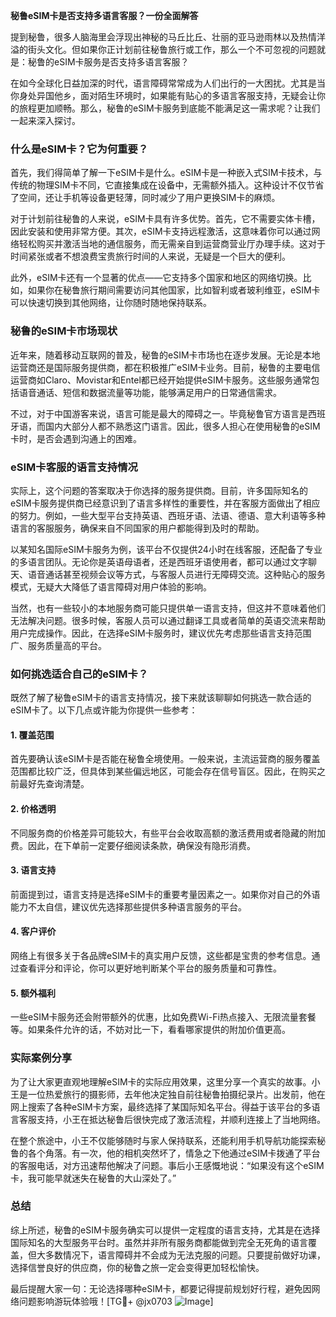 **秘鲁eSIM卡是否支持多语言客服？一份全面解答**

提到秘鲁，很多人脑海里会浮现出神秘的马丘比丘、壮丽的亚马逊雨林以及热情洋溢的街头文化。但如果你正计划前往秘鲁旅行或工作，那么一个不可忽视的问题就是：秘鲁的eSIM卡服务是否支持多语言客服？

在如今全球化日益加深的时代，语言障碍常常成为人们出行的一大困扰。尤其是当你身处异国他乡，面对陌生环境时，如果能有贴心的多语言客服支持，无疑会让你的旅程更加顺畅。那么，秘鲁的eSIM卡服务到底能不能满足这一需求呢？让我们一起来深入探讨。

### 什么是eSIM卡？它为何重要？

首先，我们得简单了解一下eSIM卡是什么。eSIM卡是一种嵌入式SIM卡技术，与传统的物理SIM卡不同，它直接集成在设备中，无需额外插入。这种设计不仅节省了空间，还让手机等设备更轻薄，同时减少了用户更换SIM卡的麻烦。

对于计划前往秘鲁的人来说，eSIM卡具有许多优势。首先，它不需要实体卡槽，因此安装和使用非常方便。其次，eSIM卡支持远程激活，这意味着你可以通过网络轻松购买并激活当地的通信服务，而无需亲自到运营商营业厅办理手续。这对于时间紧张或者不想浪费宝贵旅行时间的人来说，无疑是一个巨大的便利。

此外，eSIM卡还有一个显著的优点——它支持多个国家和地区的网络切换。比如，如果你在秘鲁旅行期间需要访问其他国家，比如智利或者玻利维亚，eSIM卡可以快速切换到其他网络，让你随时随地保持联系。

### 秘鲁的eSIM卡市场现状

近年来，随着移动互联网的普及，秘鲁的eSIM卡市场也在逐步发展。无论是本地运营商还是国际服务提供商，都在积极推广eSIM卡业务。目前，秘鲁的主要电信运营商如Claro、Movistar和Entel都已经开始提供eSIM卡服务。这些服务通常包括语音通话、短信和数据流量等功能，能够满足用户的日常通信需求。

不过，对于中国游客来说，语言可能是最大的障碍之一。毕竟秘鲁官方语言是西班牙语，而国内大部分人都不熟悉这门语言。因此，很多人担心在使用秘鲁的eSIM卡时，是否会遇到沟通上的困难。

### eSIM卡客服的语言支持情况

实际上，这个问题的答案取决于你选择的服务提供商。目前，许多国际知名的eSIM卡服务提供商已经意识到了语言多样性的重要性，并在客服方面做出了相应的努力。例如，一些大型平台支持英语、西班牙语、法语、德语、意大利语等多种语言的客服服务，确保来自不同国家的用户都能得到及时的帮助。

以某知名国际eSIM卡服务为例，该平台不仅提供24小时在线客服，还配备了专业的多语言团队。无论你是英语母语者，还是西班牙语使用者，都可以通过文字聊天、语音通话甚至视频会议等方式，与客服人员进行无障碍交流。这种贴心的服务模式，无疑大大降低了语言障碍对用户体验的影响。

当然，也有一些较小的本地服务商可能只提供单一语言支持，但这并不意味着他们无法解决问题。很多时候，客服人员可以通过翻译工具或者简单的英语交流来帮助用户完成操作。因此，在选择eSIM卡服务时，建议优先考虑那些语言支持范围广、服务质量高的平台。

### 如何挑选适合自己的eSIM卡？

既然了解了秘鲁eSIM卡的语言支持情况，接下来就该聊聊如何挑选一款合适的eSIM卡了。以下几点或许能为你提供一些参考：

#### 1. **覆盖范围**
   首先要确认该eSIM卡是否能在秘鲁全境使用。一般来说，主流运营商的服务覆盖范围都比较广泛，但具体到某些偏远地区，可能会存在信号盲区。因此，在购买之前最好先查询清楚。

#### 2. **价格透明**
   不同服务商的价格差异可能较大，有些平台会收取高额的激活费用或者隐藏的附加费。因此，在下单前一定要仔细阅读条款，确保没有隐形消费。

#### 3. **语言支持**
   前面提到过，语言支持是选择eSIM卡的重要考量因素之一。如果你对自己的外语能力不太自信，建议优先选择那些提供多种语言服务的平台。

#### 4. **客户评价**
   网络上有很多关于各品牌eSIM卡的真实用户反馈，这些都是宝贵的参考信息。通过查看评分和评论，你可以更好地判断某个平台的服务质量和可靠性。

#### 5. **额外福利**
   一些eSIM卡服务还会附带额外的优惠，比如免费Wi-Fi热点接入、无限流量套餐等。如果条件允许的话，不妨对比一下，看看哪家提供的附加价值更高。

### 实际案例分享

为了让大家更直观地理解eSIM卡的实际应用效果，这里分享一个真实的故事。小王是一位热爱旅行的摄影师，去年他决定独自前往秘鲁拍摄纪录片。出发前，他在网上搜索了各种eSIM卡方案，最终选择了某国际知名平台。得益于该平台的多语言客服支持，小王在抵达秘鲁后很快完成了激活流程，并顺利连接上了当地网络。

在整个旅途中，小王不仅能够随时与家人保持联系，还能利用手机导航功能探索秘鲁的各个角落。有一次，他的相机突然坏了，情急之下他通过eSIM卡拨通了平台的客服电话，对方迅速帮他解决了问题。事后小王感慨地说：“如果没有这个eSIM卡，我可能早就迷失在秘鲁的大山深处了。”

### 总结

综上所述，秘鲁的eSIM卡服务确实可以提供一定程度的语言支持，尤其是在选择国际知名的大型服务平台时。虽然并非所有服务商都能做到完全无死角的语言覆盖，但大多数情况下，语言障碍并不会成为无法克服的问题。只要提前做好功课，选择信誉良好的供应商，你的秘鲁之旅一定会变得更加轻松愉快。

最后提醒大家一句：无论选择哪种eSIM卡，都要记得提前规划好行程，避免因网络问题影响游玩体验哦！[TG💪+ @jx0703 ![Image](https://github.com/user-attachments/assets/dbca1d08-cadb-493c-b0ec-ad6f7a83f270)]